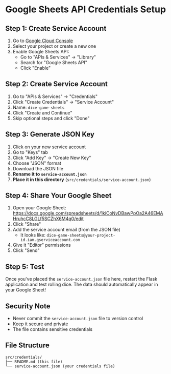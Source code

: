 # Google Sheets API Credentials Setup

## Step 1: Create Service Account

1. Go to [Google Cloud Console](https://console.cloud.google.com/)
2. Select your project or create a new one
3. Enable Google Sheets API:
   - Go to "APIs & Services" → "Library"
   - Search for "Google Sheets API"
   - Click "Enable"

## Step 2: Create Service Account

1. Go to "APIs & Services" → "Credentials"
2. Click "Create Credentials" → "Service Account"
3. Name: `dice-game-sheets`
4. Click "Create and Continue"
5. Skip optional steps and click "Done"

## Step 3: Generate JSON Key

1. Click on your new service account
2. Go to "Keys" tab
3. Click "Add Key" → "Create New Key"
4. Choose "JSON" format
5. Download the JSON file
6. **Rename it to `service-account.json`**
7. **Place it in this directory** (`src/credentials/service-account.json`)

## Step 4: Share Your Google Sheet

1. Open your Google Sheet: https://docs.google.com/spreadsheets/d/1kiCoNvDBawPpOa2A46EMAHruhcC8LGLf5SCZhX6M4q0/edit
2. Click "Share"
3. Add the service account email (from the JSON file)
   - It looks like: `dice-game-sheets@your-project-id.iam.gserviceaccount.com`
4. Give it "Editor" permissions
5. Click "Send"

## Step 5: Test

Once you've placed the `service-account.json` file here, restart the Flask application and test rolling dice. The data should automatically appear in your Google Sheet!

## Security Note

- Never commit the `service-account.json` file to version control
- Keep it secure and private
- The file contains sensitive credentials

## File Structure

```
src/credentials/
├── README.md (this file)
└── service-account.json (your credentials file)
```
